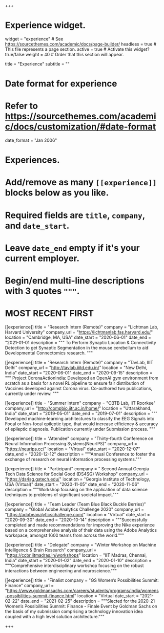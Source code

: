 +++
# Experience widget.
widget = "experience"  # See https://sourcethemes.com/academic/docs/page-builder/
headless = true  # This file represents a page section.
active = true  # Activate this widget? true/false
weight = 40  # Order that this section will appear.

title = "Experience"
subtitle = ""

# Date format for experience
#   Refer to https://sourcethemes.com/academic/docs/customization/#date-format
date_format = "Jan 2006"

# Experiences.
#   Add/remove as many `[[experience]]` blocks below as you like.
#   Required fields are `title`, `company`, and `date_start`.
#   Leave `date_end` empty if it's your current employer.
#   Begin/end multi-line descriptions with 3 quotes `"""`.
# MOST RECENT FIRST 

[[experience]]
  title = "Research Intern (Remote)"
  company = "Lichtman Lab, Harvard University"
  company_url = "https://lichtmanlab.fas.harvard.edu/"
  location = "Cambridge, MA, USA"
  date_start = "2020-06-01"
  date_end = "2021-01-01
  description = """
  To Perform Synaptic Location & Connectivity Detection to get Synaptic Segmentation in the mouse
cerebellum to aid Developmental Connectomics research. 
  """

[[experience]]
  title = "Research Intern (Remote)"
  company = "TavLab, IIIT Delhi"
  company_url = "http://tavlab.iiitd.edu.in/"
  location = "New Delhi, India"
  date_start = "2020-06-01"
  date_end = "2020-09-15"
  description = """
  Project CoronaActionIndia: Developed an OpenAI gym environment from scratch as a basis for a novel RL pipeline to ensure
fair distribution of Vaccines developed against Corona virus. Co-authored two publications, currently under review. 
  """

[[experience]]
  title = "Summer Intern"
  company = "CBTB Lab, IIT Roorkee"
  company_url = "http://compbio.iitr.ac.in/home/"
  location = "Uttarakhand, India"
  date_start = "2019-05-01"
  date_end = "2019-07-01"
  description = """
  Developed machine-learning architectures to classify the EEG Signals into Focal or Non-focal
epileptic type, that would increase efficiency & accuracy of epileptic diagnosis. Publication currently under Submission process. 
  """

[[experience]]
  title = "Attendee"
  company = "Thirty-fourth Conference on Neural Information Processing Systems(NeurIPS)"
  company_url = "https://neurips.cc/"
  location = "Virtual"
  date_start = "2020-12-07"
  date_end = "2020-12-12"
  description = """Annual Conference to foster the exchange of research on neural information processing systems."""
  
[[experience]]
  title = "Participant"
  company = " Second Annual Georgia Tech Data Science for Social Good (DS4SG) Workshop"
  company_url = "https://ds4sg.gatech.edu/"
  location = "Georgia Institute of Technology, USA (Virtual)"
  date_start = "2020-11-05"
  date_end = "2020-11-06"
  description = """Workshop focusing on the application of data science techniques to problems of significant societal
impact."""
  
[[experience]]
  title = "Team Leader (Team Blue Black Buckle Berries)"
  company = "Global Adobe Analytics Challenge 2020"
  company_url = "https://adobeanalyticschallenge.com/"
  location = "Virtual"
  date_start = "2020-09-30"
  date_end = "2020-10-14"
  description = """Successfully completed and made recommendations for improving the Nike experience based on a
comprehensive analysis of their data using the Adobe Analytics workspace, amongst 1600 teams
from across the world."""
  
[[experience]]
  title = "Delegate"
  company = "Winter Workshop on Machine Intelligence & Brain Research"
  company_url = "https://ccbr.iitmadras.in/workshops"
  location = "IIT Madras, Chennai, India"
  date_start = "2020-01-02"
  date_end = "2020-01-10"
  description = """Comprehensive interdisciplinary workshop focusing on the robust interactions between engineering
and neuroscience."""

[[experience]]
  title = "Finalist
  company = "GS Women’s Possibilities Summit: Finance"
  company_url = "https://www.goldmansachs.com/careers/students/programs/india/womens-possibilities-summit-finance.html"
  location = "Virtual
  date_start = "2021-02-22"
  date_end = "2021-02-25"
  description = """Slected for the 2020-21 Women’s Possibilities Summit: Finance - Finale Event by Goldman Sachs on the basis of my submission comprising a technology innovation idea coupled with a high level solution architecture."""

+++
